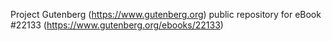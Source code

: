 Project Gutenberg (https://www.gutenberg.org) public repository for eBook #22133 (https://www.gutenberg.org/ebooks/22133)
